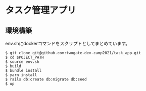 # タスク管理アプリ
## 環境構築
env.shにdockerコマンドをスクリプトとしてまとめています。
```
$ git clone git@github.com:twogate-dev-camp2021/task_app.git
$ cd $POJECT_PATH
$ source env.sh
$ build
$ bundle install
$ yarn install
$ rails db:create db:migrate db:seed
$ up
```
